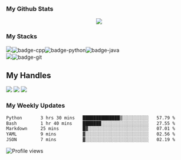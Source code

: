 ### My Github Stats
<p align="center"> <img src="https://github-readme-stats.vercel.app/api?username=SI-Abid&show_icons=true&count_private=true&theme=tokyonight" />  
  
### My Stacks

<img src="https://img.shields.io/badge/Languages-151515?style=for-the-badge&logo=plex&logoColor=FFFFFF">![badge-cpp](https://img.shields.io/badge/c%2B%2B-151515?style=for-the-badge&logo=c%2B%2B&logoColor=79740e&labelColor=151515)![badge-python](https://img.shields.io/badge/python-151515?style=for-the-badge&logo=python&logoColor=79740e&labelColor=151515)![badge-java](https://img.shields.io/badge/java-151515?style=for-the-badge&logo=java&logoColor=79740e&labelColor=151515) <br/>
<img src="https://img.shields.io/badge/Frameworks-151515?style=for-the-badge&logo=IPFS&logoColor=FFFFFF">![badge-git](https://img.shields.io/badge/git-151515?style=for-the-badge&logo=git&logoColor=79740e&labelColor=151515) <br/>
<!-- <img src="https://img.shields.io/badge/Database-151515?style=for-the-badge&logo=Redis&logoColor=FFFFFF">![badge-mysql](https://img.shields.io/badge/mysql-151515?style=for-the-badge&logo=mysql&logoColor=79740e&labelColor=151515) -->
  
## My Handles
<!--  [<img src="https://img.shields.io/badge/ShahjalalShohag-151515?style=for-the-badge&logo=linkedin&logoColor=white">](https://www.linkedin.com/in/shahjalal-shohag-394332156/) -->
 [<img src="https://img.shields.io/badge/SI--Abid-151515?style=for-the-badge&logo=GitHub&logoColor=763daf">](https://profile-summary-for-github.com/user/SI-Abid) 
 [<img src="https://img.shields.io/badge/Saiham-151515?style=for-the-badge&logo=Codeforces&logoColor=763daf">](https://codeforces.com/profile/Saiham) 
 [<img src="https://img.shields.io/badge/coderabi-151515?style=for-the-badge&logo=CodeChef&logoColor=763daf">](https://www.codechef.com/users/coderabi) 
  

### My Weekly Updates
  
<!--START_SECTION:waka-->

```txt
Python       3 hrs 30 mins   ██████████████▒░░░░░░░░░░   57.79 %
Bash         1 hr 40 mins    ███████░░░░░░░░░░░░░░░░░░   27.55 %
Markdown     25 mins         █▓░░░░░░░░░░░░░░░░░░░░░░░   07.01 %
YAML         9 mins          ▓░░░░░░░░░░░░░░░░░░░░░░░░   02.56 %
JSON         7 mins          ▓░░░░░░░░░░░░░░░░░░░░░░░░   02.19 %
```

<!--END_SECTION:waka-->

  
![Profile views](https://gpvc.arturio.dev/SI-Abid)
  
<!--
**SI-Abid/SI-Abid** is a ✨ _special_ ✨ repository because its `README.md` (this file) appears on your GitHub profile.

Here are some ideas to get you started:

- 🔭 I’m currently working on ...
- 🌱 I’m currently learning ...
- 👯 I’m looking to collaborate on ...
- 🤔 I’m looking for help with ...
- 💬 Ask me about ...
- 📫 How to reach me: ...
- 😄 Pronouns: ...
- ⚡ Fun fact: ...
-->

<!-- [![Saiham's GitHub stats](https://github-readme-stats.vercel.app/api?username=SI-Abid&show_icons=true&theme=tokyonight)](https://github.com/anuraghazra/github-readme-stats)   -->
<!-- <a href="https://github.com/anuraghazra/github-readme-stats">
  <img align="center" src="https://github-readme-stats.vercel.app/api/pin/?username=SI-Abid&show_icons=true&theme=tokyonight&repo=SI-Abid" />
</a>   -->

